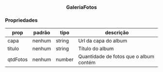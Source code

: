 <h3 align="center">GaleriaFotos</p> 

### Propriedades 
| prop | padrão | tipo | descrição |
| ---- | ---- | ----| ---- |
| capa | nenhum | string | Url da capa do album | 
| titulo | nenhum | string | Título do album |
| qtdFotos | nenhum | number | Quantidade de fotos que o album contém |